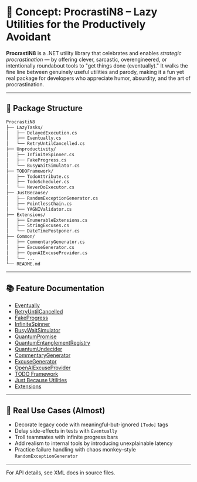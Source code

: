 # 🧠 Concept: ProcrastiN8 – Lazy Utilities for the Productively Avoidant

**ProcrastiN8** is a .NET utility library that celebrates and enables *strategic procrastination* — by offering clever, sarcastic, overengineered, or intentionally roundabout tools to "get things done (eventually)." It walks the fine line between genuinely useful utilities and parody, making it a fun yet real package for developers who appreciate humor, absurdity, and the art of procrastination.

---

## 🧱 Package Structure

```txt
ProcrastiN8
├── LazyTasks/
│   ├── DelayedExecution.cs
│   ├── Eventually.cs
│   └── RetryUntilCancelled.cs
├── Unproductivity/
│   ├── InfiniteSpinner.cs
│   ├── FakeProgress.cs
│   └── BusyWaitSimulator.cs
├── TODOFramework/
│   ├── TodoAttribute.cs
│   ├── TodoScheduler.cs
│   └── NeverDoExecutor.cs
├── JustBecause/
│   ├── RandomExceptionGenerator.cs
│   ├── PointlessChain.cs
│   └── YAGNIValidator.cs
├── Extensions/
│   ├── EnumerableExtensions.cs
│   ├── StringExcuses.cs
│   └── DateTimePostponer.cs
├── Common/
│   ├── CommentaryGenerator.cs
│   ├── ExcuseGenerator.cs
│   ├── OpenAIExcuseProvider.cs
│   └── ...
└── README.md
```

---

## 📚 Feature Documentation

- [Eventually](./eventually.md)
- [RetryUntilCancelled](./retry-until-cancelled.md)
- [FakeProgress](./fake-progress.md)
- [InfiniteSpinner](./infinite-spinner.md)
- [BusyWaitSimulator](./busy-wait-simulator.md)
- [QuantumPromise](./quantum-promise.md)
- [QuantumEntanglementRegistry](./quantum-entanglement-registry.md)
- [QuantumUndecider](./quantum-undecider.md)
- [CommentaryGenerator](./commentary-generator.md)
- [ExcuseGenerator](./excuse-generator.md)
- [OpenAIExcuseProvider](./openai-excuse-provider.md)
- [TODO Framework](./todo-framework.md)
- [Just Because Utilities](./just-because-utilities.md)
- [Extensions](./extensions.md)

---

## 🧪 Real Use Cases (Almost)

- Decorate legacy code with meaningful-but-ignored `[Todo]` tags
- Delay side-effects in tests with `Eventually`
- Troll teammates with infinite progress bars
- Add realism to internal tools by introducing unexplainable latency
- Practice failure handling with chaos monkey–style `RandomExceptionGenerator`

---

For API details, see XML docs in source files.
